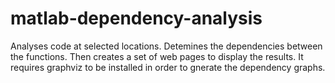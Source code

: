 # matlab-dependency-analysis
Analyses code at selected locations. Detemines the dependencies between the functions. Then creates a set of web pages to display the results.
It requires graphviz to be installed in order to gnerate the dependency graphs.
